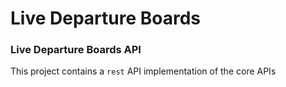 # Live Departure Boards

### Live Departure Boards API

This project contains a `rest` API implementation of the core APIs